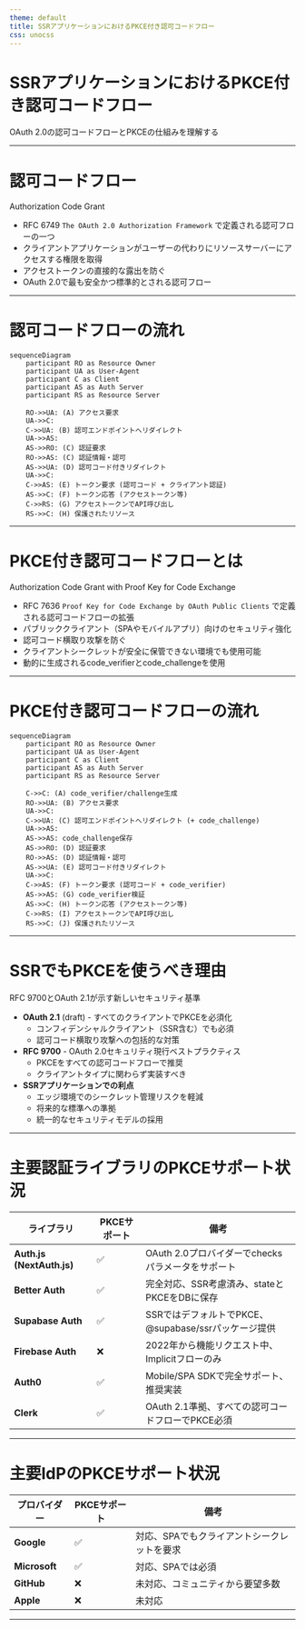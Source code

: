 ```yaml
---
theme: default
title: SSRアプリケーションにおけるPKCE付き認可コードフロー
css: unocss
---
```


# SSRアプリケーションにおけるPKCE付き認可コードフロー

OAuth 2.0の認可コードフローとPKCEの仕組みを理解する

---

# 認可コードフロー

Authorization Code Grant

- RFC 6749 `The OAuth 2.0 Authorization Framework` で定義される認可フローの一つ
- クライアントアプリケーションがユーザーの代わりにリソースサーバーにアクセスする権限を取得
- アクセストークンの直接的な露出を防ぐ
- OAuth 2.0で最も安全かつ標準的とされる認可フロー

---

# 認可コードフローの流れ

```mermaid {scale: 0.6}
sequenceDiagram
    participant RO as Resource Owner
    participant UA as User-Agent
    participant C as Client
    participant AS as Auth Server
    participant RS as Resource Server

    RO->>UA: (A) アクセス要求
    UA->>C:
    C->>UA: (B) 認可エンドポイントへリダイレクト
    UA->>AS:
    AS->>RO: (C) 認証要求
    RO->>AS: (C) 認証情報・認可
    AS->>UA: (D) 認可コード付きリダイレクト
    UA->>C:
    C->>AS: (E) トークン要求 (認可コード + クライアント認証)
    AS->>C: (F) トークン応答 (アクセストークン等)
    C->>RS: (G) アクセストークンでAPI呼び出し
    RS->>C: (H) 保護されたリソース
```

---

# PKCE付き認可コードフローとは

Authorization Code Grant with Proof Key for Code Exchange

- RFC 7636 `Proof Key for Code Exchange by OAuth Public Clients` で定義される認可コードフローの拡張
- パブリッククライアント（SPAやモバイルアプリ）向けのセキュリティ強化
- 認可コード横取り攻撃を防ぐ
- クライアントシークレットが安全に保管できない環境でも使用可能
- 動的に生成されるcode_verifierとcode_challengeを使用

---

# PKCE付き認可コードフローの流れ

```mermaid {scale: 0.46}
sequenceDiagram
    participant RO as Resource Owner
    participant UA as User-Agent
    participant C as Client
    participant AS as Auth Server
    participant RS as Resource Server

    C->>C: (A) code_verifier/challenge生成
    RO->>UA: (B) アクセス要求
    UA->>C:
    C->>UA: (C) 認可エンドポイントへリダイレクト (+ code_challenge)
    UA->>AS:
    AS->>AS: code_challenge保存
    AS->>RO: (D) 認証要求
    RO->>AS: (D) 認証情報・認可
    AS->>UA: (E) 認可コード付きリダイレクト
    UA->>C:
    C->>AS: (F) トークン要求 (認可コード + code_verifier)
    AS->>AS: (G) code_verifier検証
    AS->>C: (H) トークン応答 (アクセストークン等)
    C->>RS: (I) アクセストークンでAPI呼び出し
    RS->>C: (J) 保護されたリソース
```

---

# SSRでもPKCEを使うべき理由

RFC 9700とOAuth 2.1が示す新しいセキュリティ基準

- **OAuth 2.1** (draft) - すべてのクライアントでPKCEを必須化
  - コンフィデンシャルクライアント（SSR含む）でも必須
  - 認可コード横取り攻撃への包括的な対策
- **RFC 9700** - OAuth 2.0セキュリティ現行ベストプラクティス
  - PKCEをすべての認可コードフローで推奨
  - クライアントタイプに関わらず実装すべき
- **SSRアプリケーションでの利点**
  - エッジ環境でのシークレット管理リスクを軽減
  - 将来的な標準への準拠
  - 統一的なセキュリティモデルの採用

---

# 主要認証ライブラリのPKCEサポート状況

| ライブラリ                | PKCEサポート | 備考                                                 |
| ------------------------- | ------------ | ---------------------------------------------------- |
| **Auth.js (NextAuth.js)** | ✅           | OAuth 2.0プロバイダーでchecksパラメータをサポート    |
| **Better Auth**           | ✅           | 完全対応、SSR考慮済み、stateとPKCEをDBに保存         |
| **Supabase Auth**         | ✅           | SSRではデフォルトでPKCE、@supabase/ssrパッケージ提供 |
| **Firebase Auth**         | ❌           | 2022年から機能リクエスト中、Implicitフローのみ       |
| **Auth0**                 | ✅           | Mobile/SPA SDKで完全サポート、推奨実装               |
| **Clerk**                 | ✅           | OAuth 2.1準拠、すべての認可コードフローでPKCE必須    |

---

# 主要IdPのPKCEサポート状況

| プロバイダー  | PKCEサポート | 備考                                        |
| ------------- | ------------ | ------------------------------------------- |
| **Google**    | ✅           | 対応、SPAでもクライアントシークレットを要求 |
| **Microsoft** | ✅           | 対応、SPAでは必須                           |
| **GitHub**    | ❌           | 未対応、コミュニティから要望多数            |
| **Apple**     | ❌           | 未対応                                      |

---

